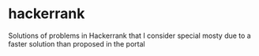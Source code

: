 # hackerrank
Solutions of problems in Hackerrank that I consider special mosty due to a faster solution than proposed in the portal
